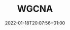 ---
title: "WGCNA"
description: ""
lead: ""
date: 2022-01-18T20:07:56+01:00
lastmod: 2022-01-18T20:07:56+01:00
draft: false
images: []
menu:
  docs:
    parent: "farrell"
    identifier: "wgcna"
weight: 500
toc: true
---